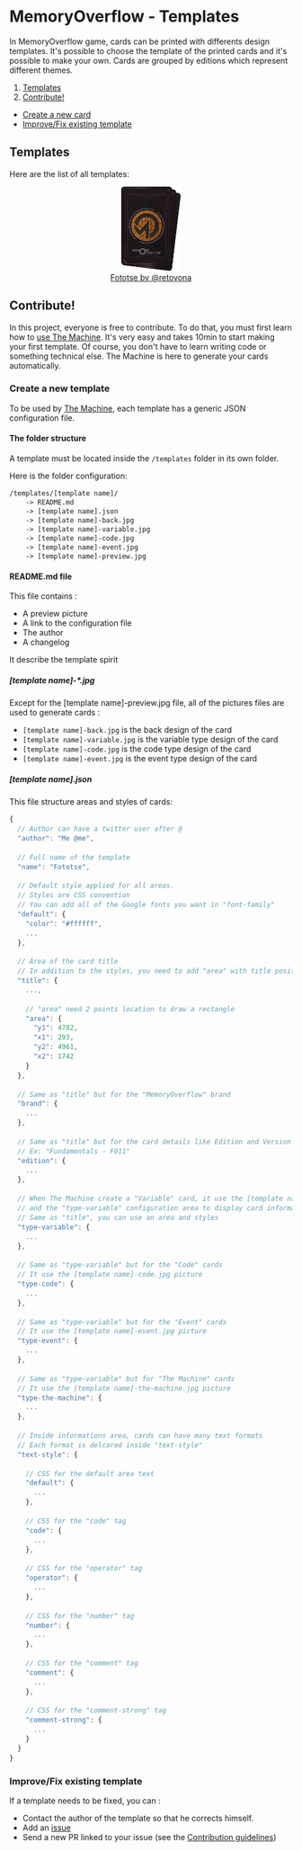 # MemoryOverflow - Templates

In MemoryOverflow game, cards can be printed with differents design templates. It's possible to choose the template of the printed cards and it's possible to make your own.
Cards are grouped by editions which represent different themes.

1. [Templates](#templates)
2. [Contribute!](#contribute)
 - [Create a new card](#create)
 - [Improve/Fix existing template](#fix)

## <a name="templates"></a> Templates

Here are the list of all templates:

<p align="center"><a href="fototse/">
<img src="fototse/fototse-preview.png" alt="Fototse preview" height="150"/><br />
Fototse by @retovona</a></p>

## <a name="contribute"></a> Contribute!

In this project, everyone is free to contribute. To do that, you must first learn how to [use The Machine](../the-machine/). It's very easy and takes 10min to start making your first template. Of course, you don't have to learn writing code or something technical else. The Machine is here to generate your cards automatically.

### <a name="create"></a> Create a new template

To be used by [The Machine](../the-machine/), each template has a generic JSON configuration file.

#### The folder structure

A template must be located inside the `/templates` folder in its own folder.

Here is the folder configuration:
```
/templates/[template name]/
    -> README.md
    -> [template name].json
    -> [template name]-back.jpg
    -> [template name]-variable.jpg
    -> [template name]-code.jpg
    -> [template name]-event.jpg
    -> [template name]-preview.jpg
```

#### README.md file

This file contains :
* A preview picture
* A link to the configuration file
* The author
* A changelog

It describe the template spirit

##### [template name]-*.jpg

Except for the [template name]-preview.jpg file, all of the pictures files are used to generate cards :
* `[template name]-back.jpg` is the back design of the card
* `[template name]-variable.jpg` is the variable type design of the card
* `[template name]-code.jpg` is the code type design of the card
* `[template name]-event.jpg` is the event type design of the card

##### [template name].json

This file structure areas and styles of cards:

```javascript
{
  // Author can have a twitter user after @
  "author": "Me @me",

  // Full name of the template
  "name": "Fototse",

  // Default style applied for all areas.
  // Styles are CSS convention
  // You can add all of the Google fonts you want in "font-family"
  "default": {
    "color": "#ffffff",
    ...
  },

  // Area of the card title
  // In addition to the styles, you need to add "area" with title position
  "title": {
    ...,

    // "area" need 2 points location to draw a rectangle
    "area": {
      "y1": 4782,
      "x1": 293,
      "y2": 4961,
      "x2": 1742
    }
  },

  // Same as "title" but for the "MemoryOverflow" brand
  "brand": {
    ...
  },

  // Same as "title" but for the card details like Edition and Version
  // Ex: "Fundamentals - F011"
  "edition": {
    ...
  },

  // When The Machine create a "Variable" card, it use the [template name]-variable.jpg picture
  // and the "type-variable" configuration area to display card informations
  // Same as "title", you can use an area and styles
  "type-variable": {
    ...
  },

  // Same as "type-variable" but for the "Code" cards
  // It use the [template name]-code.jpg picture
  "type-code": {
    ...
  },

  // Same as "type-variable" but for the "Event" cards
  // It use the [template name]-event.jpg picture
  "type-event": {
    ...
  },

  // Same as "type-variable" but for "The Machine" cards
  // It use the [template name]-the-machine.jpg picture
  "type-the-machine": {
    ...
  },

  // Inside informations area, cards can have many text formats
  // Each format is delcared inside "text-style"
  "text-style": {

    // CSS for the default area text
    "default": {
      ...
    },

    // CSS for the "code" tag
    "code": {
      ...
    },

    // CSS for the "operator" tag
    "operator": {
      ...
    },

    // CSS for the "number" tag
    "number": {
      ...
    },

    // CSS for the "comment" tag
    "comment": {
      ...
    },

    // CSS for the "comment-strong" tag
    "comment-strong": {
      ...
    }
  }
}
```

### <a name="fix"></a> Improve/Fix existing template

If a template needs to be fixed, you can :
* Contact the author of the template so that he corrects himself.
* Add an [issue](https://github.com/CodeCorico/MemoryOverflow/issues)
* Send a new PR linked to your issue (see the [Contribution guidelines](../CONTRIBUTING.md))
